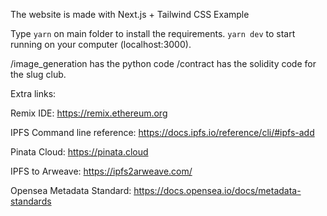 The website is made with Next.js + Tailwind CSS Example

Type `yarn` on main folder to install the requirements. `yarn dev` to start running on your computer (localhost:3000).

/image_generation has the python code
/contract has the solidity code for the slug club.


Extra links:

Remix IDE: https://remix.ethereum.org

IPFS Command line reference: https://docs.ipfs.io/reference/cli/#ipfs-add

Pinata Cloud: https://pinata.cloud

IPFS to Arweave: https://ipfs2arweave.com/

Opensea Metadata Standard: https://docs.opensea.io/docs/metadata-standards
